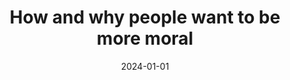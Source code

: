 ---
# Documentation: https://wowchemy.com/docs/managing-content/

title: How and why people want to be more moral
subtitle: ''
summary: ''
authors:
- J. Sun
- J. Wilt
- P. Meindl
- H. Watkins
- G. P. Goodwin
tags: []
categories: []
date: '2024-01-01'
lastmod: 2025-07-30T00:00:00Z
featured: false
draft: false

# Featured image
# To use, add an image named `featured.jpg/png` to your page's folder.
# Focal points: Smart, Center, TopLeft, Top, TopRight, Left, Right, BottomLeft, Bottom, BottomRight.
image:
  caption: ''
  focal_point: ''
  preview_only: false

# Projects (optional).
projects: []
publishDate: '2025-07-30T00:00:00Z'
publication_types:
- '2'
abstract: ''
publication: '*Journal of Personality*'
doi: 10.1111/jopy.12812
---